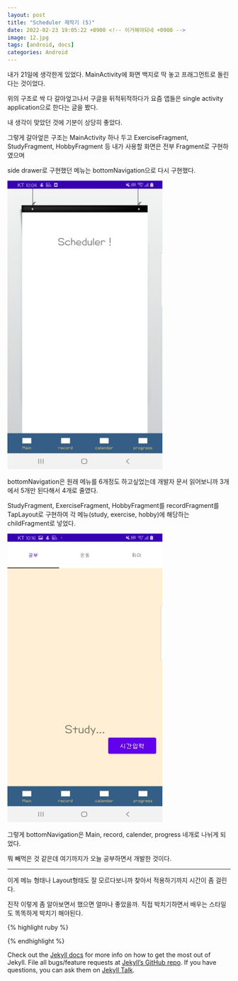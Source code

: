 ```yaml
---
layout: post
title: "Scheduler 제작기 (5)"
date: 2022-02-23 19:05:22 +0900 <!-- 이거해야되네 +0900 -->
image: 12.jpg
tags: [android, docs]
categories: Android
---
```

내가 21일에 생각한게 있었다. MainActivity에 화면 백지로 딱 놓고 프래그먼트로 돌린다는 것이었다.

위의 구조로 싹 다 갈아엎고나서 구글을 뒤적뒤적하다가 요즘 앱들은 single activity application으로 한다는 글을 봤다.

내 생각이 맞았던 것에 기분이 상당히 좋았다.

그렇게 갈아엎은 구조는 MainActivity 하나 두고 ExerciseFragment, StudyFragment, HobbyFragment 등 내가 사용할 화면은 전부 Fragment로 구현하였으며

side drawer로 구현했던 메뉴는 bottomNavigation으로 다시 구현했다.

![Main 화면](/images/main.jpg)

bottomNavigation은 원래 메뉴를 6개정도 하고싶었는데 개발자 문서 읽어보니까 3개에서 5개만 된다해서 4개로 줄였다.

StudyFragment, ExerciseFragment, HobbyFragment를 recordFragment를 TapLayout로 구현하여 각 메뉴(study, exercise, hobby)에 해당하는 childFragment로 넣었다.

![Record 화면](/images/record.jpg)

그렇게 bottomNavigation은 Main, record, calender, progress 네개로 나뉘게 되었다.

뭐 빼먹은 것 같은데 여기까지가 오늘 공부하면서 개발한 것이다.

---

이게 메뉴 형태나 Layout형태도 잘 모르다보니까 찾아서 적용하기까지 시간이 좀 걸린다.

진작 이렇게 좀 알아보면서 했으면 얼마나 좋았을까. 직접 박치기하면서 배우는 스타일도 똑똑하게 박치기 해야된다.


{% highlight ruby %}



{% endhighlight %}

Check out the [Jekyll docs][jekyll-docs] for more info on how to get the most out of Jekyll. File all bugs/feature requests at [Jekyll’s GitHub repo][jekyll-gh]. If you have questions, you can ask them on [Jekyll Talk][jekyll-talk].

[jekyll-docs]: https://jekyllrb.com/docs/home
[jekyll-gh]:   https://github.com/jekyll/jekyll
[jekyll-talk]: https://talk.jekyllrb.com/
